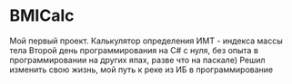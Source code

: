 # BMICalc
Мой первый проект. Калькулятор определения ИМТ - индекса массы тела
Второй день программирования на C# с нуля, без опыта в программировании на других япах, разве что на паскале)
Решил изменить свою жизнь, мой путь к реке из ИБ в программирование
